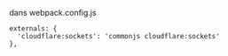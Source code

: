 dans webpack.config.js


    externals: {
      'cloudflare:sockets': 'commonjs cloudflare:sockets'
    },  
